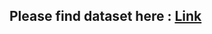 ## Please find dataset here : [Link](https://www.kaggle.com/ashishjangra27/gender-recognition-200k-images-celeba)
